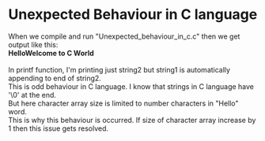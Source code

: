# Unexpected Behaviour in C language
When we compile and run "Unexpected_behaviour_in_c.c"
then we get output like this:</br>
**HelloWelcome to C World**</br>
</br>
In printf function, I'm printing just string2 but string1 is automatically
appending to end of string2.<br>
This is odd behaviour in C language. I know that strings in C language have '\0' at the end.<br>
But here character array size is limited to number characters in "Hello" word.<br>
This is why this behaviour is occurred. If size of character array increase by 1 then this issue gets resolved.
